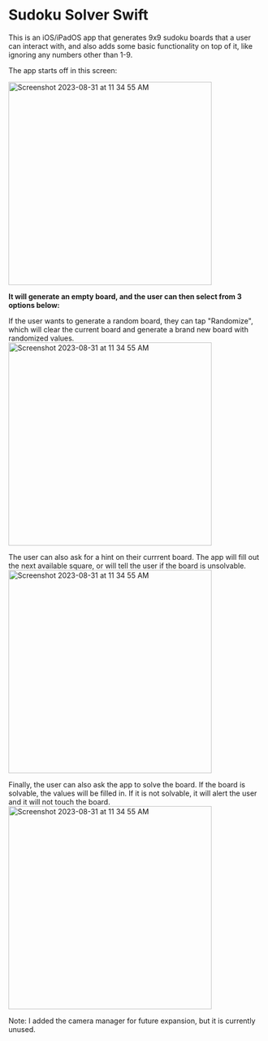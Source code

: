 # Sudoku Solver Swift

This is an iOS/iPadOS app that generates 9x9 sudoku boards that a user can interact with, and also adds some basic functionality on top of it, like ignoring any numbers other than 1-9.

The app starts off in this screen:

<img width="400" alt="Screenshot 2023-08-31 at 11 34 55 AM" src="https://github.com/Sebastian764/Sudoku-Solver-Swift/assets/120810193/945ce33f-e3f1-4e1a-a08e-dd213db83abc">



**It will generate an empty board, and the user can then select from 3 options below:**

If the user wants to generate a random board, they can tap "Randomize", which will clear the current board and generate a brand new board with randomized values.
<img width="400" alt="Screenshot 2023-08-31 at 11 34 55 AM" src="https://github.com/Sebastian764/Sudoku-Solver-Swift/assets/120810193/5b78530b-d0a0-4483-8d90-5010c89dd9d5">



The user can also ask for a hint on their currrent board. The app will fill out the next available square, or will tell the user if the board is unsolvable.
<img width="400" alt="Screenshot 2023-08-31 at 11 34 55 AM" src="https://github.com/Sebastian764/Sudoku-Solver-Swift/assets/120810193/9dcd7041-7236-4b17-9a33-26adb6f14ad2">



Finally, the user can also ask the app to solve the board. If the board is solvable, the values will be filled in. If it is not solvable, it will alert the user and it will not touch the board.
<img width="400" alt="Screenshot 2023-08-31 at 11 34 55 AM" src="https://github.com/Sebastian764/Sudoku-Solver-Swift/assets/120810193/aed2b759-47b3-4e49-ab3f-0532bfa88bf1">


Note: I added the camera manager for future expansion, but it is currently unused.


